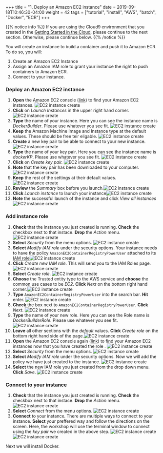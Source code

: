 +++
title = "1. Deploy an Amazon EC2 instance"
date = 2019-09-18T10:46:30-04:00
weight = 42
tags = ["tutorial", "install", "AWS", "batch", "Docker", "ECR"]
+++

{{% notice info %}}
If you are using the Cloud9 environment that you created in the [Getting Started in the Cloud](/02-aws-getting-started.html), please continue to the next section. Otherwise, please continue below.
{{% /notice %}}

You will create an instance to build a container and push it to Amazon ECR. To do so, you will:

1. Create an Amazon EC2 Instance
2. Assign an Amazon IAM role to grant your instance the right to push containers to Amazon ECR.
3. Connect to your instance.


### Deploy an Amazon EC2 instance
1. **Open** the Amazon EC2 console ([link](https://console.aws.amazon.com/ec2/v2/)) to find your Amazon EC2 instances.
![EC2 instance create](/images/aws-batch/deep-dive/Instances___EC2_Management_Console.png)
2. **Click** on *Launch Instances* in the upper right hand corner. ![EC2 instance create](/images/aws-batch/deep-dive/Instances___EC2_Management_Console-2.png)
3. **Type** the name of your instance. Here you can see the instance name is *DockerBuilder*. Please use whatever you see fit. ![EC2 instance create](/images/aws-batch/deep-dive/Launch_an_instance___EC2_Management_Console.png)
4. **Keep** the Amazon Machine Image and Instance type at the default values.  These should be free teir eligable.  ![EC2 instance create](/images/aws-batch/deep-dive/Cursor_and_Launch_an_instance___EC2_Management_Console.png)
5. **Create** a new key pair to be able to connect to your new instance.![EC2 instance create](/images/aws-batch/deep-dive/EC2_KP1.png) 
6. **Type** the name of your key pair. Here you can see the instance name is *dockerKP*. Please use whatever you see fit. ![EC2 instance create](/images/aws-batch/deep-dive/EC2_KP2.png) 
7. **Click** on *Create key pair.* ![EC2 instance create](/images/aws-batch/deep-dive/EC2_KP3.png) 
8. **Note** that the key pair has been downloaded to your computer. ![EC2 instance create](/images/aws-batch/deep-dive/EC2_KP4.png) 
9. **Keep** the rest of the settings at their default values. ![EC2 instance create](/images/aws-batch/deep-dive/EC2_Management_Console-10.png)
10. **Review** the *Summary* box before you launch.![EC2 instance create](/images/aws-batch/deep-dive/EC2_Management_Console-11.png) 
11. **Click** *Launch instance* to launch your instance![EC2 instance create](/images/aws-batch/deep-dive/EC2_Management_Console-12.png) 
12. **Note** the successful launch of the instance and click *View all instances* ![EC2 instance create](/images/aws-batch/deep-dive/EC2_Management_Console-7.png) 

### Add instance role
1. **Check** that the instance you just created is running. **Check** the checkbox next to that instace. **Drop** the *Action* menu. ![EC2 instance create](/images/aws-batch/deep-dive/EC2_Management_Console-8.png)
2. **Select** *Security* from the menu options. ![EC2 instance create](/images/aws-batch/deep-dive/Instances___EC2_Management_Console-3.png)
3. **Select** *Modify IAM role* under the security options. Your instance needs to have the policy `AmazonEC2ContainerRegistryPowerUser` attached to its [IAM role](https://docs.aws.amazon.com/AWSEC2/latest/UserGuide/iam-roles-for-amazon-ec2.html)![EC2 instance create](/images/aws-batch/deep-dive/Instances___EC2_Management_Console-4.png)
4. **Click** *Create new IAM role*. This will send you to the IAM Roles page.  ![EC2 instance create](/images/aws-batch/deep-dive/Modify_IAM_role___EC2_Management_Console.png)
5. **Select** *Create role*. ![EC2 instance create](/images/aws-batch/deep-dive/IAM_Management_Console.png)
6. **Choose** the Trusted entity type to the AWS service and **choose** the common use cases to be *EC2*. **Click** *Next* on the bottom right hand corner.![EC2 instance create](/images/aws-batch/deep-dive/IAM_Management_Console-2.png)
7. **Type** `AmazonEC2ContainerRegistryPowerUser` into the search bar. **Hit** enter. ![EC2 instance create](/images/aws-batch/deep-dive/IAM_Management_Console-3.png)
8. **Check** the box next to `AmazonEC2ContainerRegistryPowerUser`. **Click** *Next*. ![EC2 instance create](/images/aws-batch/deep-dive/IAM_Management_Console-4.png)
9.  **Type** the name of your new role. Here you can see the Role name is *DockerBuilderRole*. Please use whatever you see fit.![EC2 instance create](/images/aws-batch/deep-dive/IAM_Management_Console-5.png)
10.  **Leave** all other sections with the *default* values. **Click** *Create role* on the bottom right hand side of the page.![EC2 instance create](/images/aws-batch/deep-dive/IAM_Management_Console-6.png)
11. **Open** the Amazon EC2 console again ([link](https://console.aws.amazon.com/ec2/v2/)) to find your Amazon EC2 instances now that you have created the role . ![EC2 instance create](/images/aws-batch/deep-dive/EC2_Management_Console-8.png)
12. **Select** *Security* from the menu options. ![EC2 instance create](/images/aws-batch/deep-dive/Instances___EC2_Management_Console-3.png)
13. **Select** *Modify IAM role* under the security options. Now we will add the policy we have just created to the instance. ![EC2 instance create](/images/aws-batch/deep-dive/Instances___EC2_Management_Console-4.png)
14. **Select** the new IAM role you just created from the drop down menu. **Click** *Save*.  ![EC2 instance create](/images/aws-batch/deep-dive/Modify_IAM_role___EC2_Management_Console-2.png)

### Connect to your instance
1. **Check** that the instance you just created is running. **Check** the checkbox next to that instace. **Drop** the *Action* menu. ![EC2 instance create](/images/aws-batch/deep-dive/EC2_Management_Console-8.png)
2. **Select** *Connect* from the menu options. ![EC2 instance create](/images/aws-batch/deep-dive/EC2_Management_Console-9.png) 
3. **Connect** to your instance. There are multiple ways to connect to your instance.  **Select** your preffered way and follow the directions on the screen. Here, the workshop will use the terminal window to connect using the *key pair* we created in the above step. ![EC2 instance create](/images/aws-batch/deep-dive/Connect_to_instance___EC2_Management_Console.png)
![EC2 instance create](/images/aws-batch/deep-dive/terminal_1.png)

Next we will install Docker.